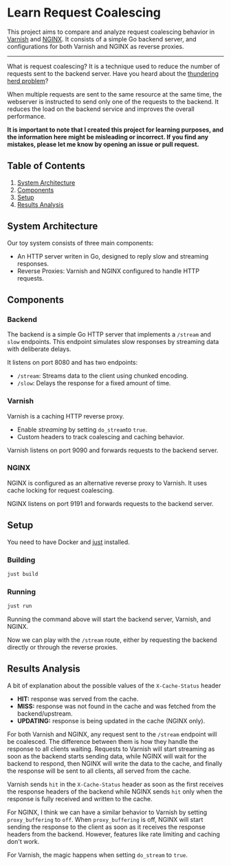 # Learn Request Coalescing

This project aims to compare and analyze request coalescing behavior in [Varnish](https://varnish-cache.org/) and [NGINX](https://nginx.org/). It consists of a simple Go backend server, and configurations for both Varnish and NGINX as reverse proxies.

---

What is request coalescing? It is a technique used to reduce the number of requests sent to the backend server. Have you heard about the [thundering herd problem](https://en.wikipedia.org/wiki/Thundering_herd_problem)?

When multiple requests are sent to the same resource at the same time, the webserver is instructed to send only one of the requests to the backend. It reduces the load on the backend service and improves the overall performance.

**It is important to note that I created this project for learning purposes, and the information here might be misleading or incorrect. If you find any mistakes, please let me know by opening an issue or pull request.**

## Table of Contents

1. [System Architecture](#system-architecture)
2. [Components](#components)
3. [Setup](#setup)
4. [Results Analysis](#results-analysis)

## System Architecture

Our toy system consists of three main components:
* An HTTP server writen in Go, designed to reply slow and streaming responses.
* Reverse Proxies: Varnish and NGINX configured to handle HTTP requests.

## Components

### Backend

The backend is a simple Go HTTP server that implements a `/stream` and `slow` endpoints. This endpoint simulates slow responses by streaming data with deliberate delays.

It listens on port 8080 and has two endpoints:
* `/stream`: Streams data to the client using chunked encoding.
* `/slow`: Delays the response for a fixed amount of time.

### Varnish

Varnish is a caching HTTP reverse proxy.

* Enable *streaming* by setting `do_stream`to `true`.
* Custom headers to track coalescing and caching behavior.

Varnish listens on port 9090 and forwards requests to the backend server.

### NGINX

NGINX is configured as an alternative reverse proxy to Varnish. It uses cache locking for request coalescing.

NGINX listens on port 9191 and forwards requests to the backend server.

## Setup

You need to have Docker and [just](https://github.com/casey/just) installed.

### Building

```sh
just build
```

### Running

```sh
just run
```

Running the command above will start the backend server, Varnish, and NGINX.

Now we can play with the `/stream` route, either by requesting the backend directly or through the reverse proxies.


## Results Analysis

A bit of explanation about the possible values of the `X-Cache-Status` header

* **HIT:** response was served from the cache.
* **MISS:** response was not found in the cache and was fetched from the backend/upstream.
* **UPDATING:** response is being updated in the cache (NGINX only).

For both Varnish and NGINX, any request sent to the `/stream` endpoint will be coalesced. The difference between them is how they handle the response to all clients waiting. Requests to Varnish will start streaming as soon as the backend starts sending data, while NGINX will wait for the backend to respond, then NGINX will write the data to the cache, and finally the response will be sent to all clients, all served from the cache.

Varnish sends `hit` in the `X-Cache-Status` header as soon as the first receives the response headers of the backend while NGINX sends `hit` only when the response is fully received and written to the cache.

For NGINX, I think we can have a similar behavior to Varnish by setting `proxy_buffering` to `off`. When `proxy_buffering` is off, NGINX will start sending the response to the client as soon as it receives the response headers from the backend. However, features like rate limiting and caching don't work.

For Varnish, the magic happens when setting `do_stream` to `true`.
